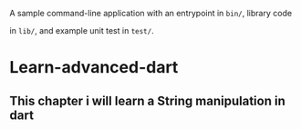 A sample command-line application with an entrypoint in `bin/`, library code

in `lib/`, and example unit test in `test/`.

# Learn-advanced-dart

## This chapter i will learn a String manipulation in dart
